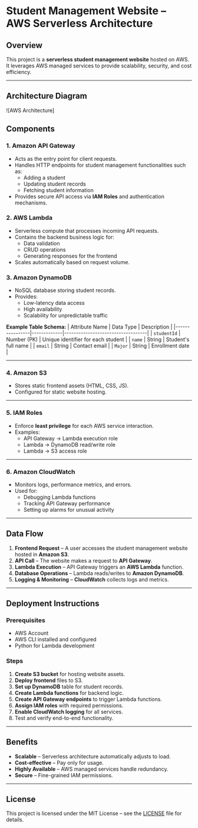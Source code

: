 # Student Management Website – AWS Serverless Architecture

## Overview
This project is a **serverless student management website** hosted on AWS.  
It leverages AWS managed services to provide scalability, security, and cost efficiency.

---

## Architecture Diagram
![AWS Architecture]



## Components

### 1. **Amazon API Gateway**
- Acts as the entry point for client requests.
- Handles HTTP endpoints for student management functionalities such as:
  - Adding a student
  - Updating student records
  - Fetching student information
- Provides secure API access via **IAM Roles** and authentication mechanisms.

### 2. **AWS Lambda**
- Serverless compute that processes incoming API requests.
- Contains the backend business logic for:
  - Data validation
  - CRUD operations
  - Generating responses for the frontend
- Scales automatically based on request volume.

### 3. **Amazon DynamoDB**
- NoSQL database storing student records.
- Provides:
  - Low-latency data access
  - High availability
  - Scalability for unpredictable traffic

**Example Table Schema:**
| Attribute Name | Data Type   | Description                       |
|----------------|-------------|-----------------------------------|
| `studentId`    | Number (PK) | Unique identifier for each student |
| `name`         | String      | Student's full name               |
| `email`        | String      | Contact email                     |
| `Major`        | String      | Enrollment date                   |

---

### 4. **Amazon S3**
- Stores static frontend assets (HTML, CSS, JS).
- Configured for static website hosting.

---

### 5. **IAM Roles**
- Enforce **least privilege** for each AWS service interaction.
- Examples:
  - API Gateway → Lambda execution role
  - Lambda → DynamoDB read/write role
  - Lambda → S3 access role

---

### 6. **Amazon CloudWatch**
- Monitors logs, performance metrics, and errors.
- Used for:
  - Debugging Lambda functions
  - Tracking API Gateway performance
  - Setting up alarms for unusual activity

---

## Data Flow

1. **Frontend Request** – A user accesses the student management website hosted in **Amazon S3**.
2. **API Call** – The website makes a request to **API Gateway**.
3. **Lambda Execution** – API Gateway triggers an **AWS Lambda** function.
4. **Database Operations** – Lambda reads/writes to **Amazon DynamoDB**.
5. **Logging & Monitoring** – **CloudWatch** collects logs and metrics.


---

## Deployment Instructions

### Prerequisites
- AWS Account
- AWS CLI installed and configured
- Python for Lambda development

### Steps
1. **Create S3 bucket** for hosting website assets.
2. **Deploy frontend** files to S3.
3. **Set up DynamoDB** table for student records.
4. **Create Lambda functions** for backend logic.
5. **Create API Gateway endpoints** to trigger Lambda functions.
6. **Assign IAM roles** with required permissions.
7. **Enable CloudWatch logging** for all services.
8. Test and verify end-to-end functionality.

---

## Benefits
- **Scalable** – Serverless architecture automatically adjusts to load.
- **Cost-effective** – Pay only for usage.
- **Highly Available** – AWS managed services handle redundancy.
- **Secure** – Fine-grained IAM permissions.

---

## License
This project is licensed under the MIT License – see the [LICENSE](LICENSE) file for details.
